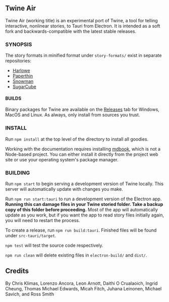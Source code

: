 ## Twine Air

Twine Air (working title) is an experimental port of Twine, a tool for telling interactive, nonlinear stories, to Tauri from Electron. It is intended as a soft fork and backwards-compatible with the latest stable releases.

### SYNOPSIS

The story formats in minified format under `story-formats/` exist in separate
repositories:

-   [Harlowe](https://foss.heptapod.net/games/harlowe/)
-   [Paperthin](https://github.com/klembot/paperthin)
-   [Snowman](https://github.com/klembot/snowman)
-   [SugarCube](https://github.com/tmedwards/sugarcube-2)

#### BUILDS

Binary packages for Twine are available on the [Releases](https://github.com/tonytins/twine-air/releases) tab for Windows, MacOS
and Linux. As always, only install from sources you trust.

### INSTALL

Run `npm install` at the top level of the directory to install all goodies.

Working with the documentation requires installing
[mdbook](https://rust-lang.github.io/mdBook/), which is not a Node-based
project. You can either install it directly from the project web site or use
your operating system's package manager.

### BUILDING

Run `npm start` to begin serving a development version of Twine locally. This
server will automatically update with changes you make.

Run `npm run start:tauri` to run a development version of the Electron app. **Running this can damage files in your Twine storied folder. Take a backup copy of this folder before proceeding.** Most of the app will automatically update as you work, but if you want the app to read story files initially again, you will need to restart the process.

To create a release, run `npm run build:tauri`. Finished files will be found under `src-tauri/target`.

`npm test` will test the source code respectively.

`npm run clean` will delete existing files in `electron-build/` and `dist/`.

## Credits

By Chris Klimas, Lorenzo Ancora, Leon Arnott, Daithi O Crualaoich, Ingrid Cheung, Thomas Michael Edwards, Micah Fitch, Juhana Leinonen, Michael Savich, and Ross Smith